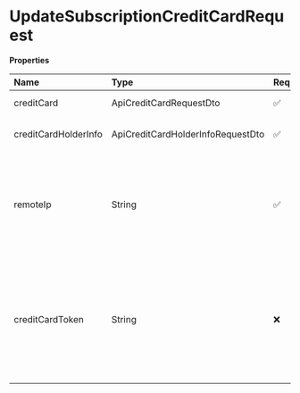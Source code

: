 # UpdateSubscriptionCreditCardRequest

**Properties**

| Name                 | Type                              | Required | Description                                                                                                              |
| :------------------- | :-------------------------------- | :------- | :----------------------------------------------------------------------------------------------------------------------- |
| creditCard           | ApiCreditCardRequestDto           | ✅       | Credit card information                                                                                                  |
| creditCardHolderInfo | ApiCreditCardHolderInfoRequestDto | ✅       | Credit card holder information                                                                                           |
| remoteIp             | String                            | ✅       | IP from where the customer is making the purchase. Your server's IP must not be entered.                                 |
| creditCardToken      | String                            | ❌       | Credit card token for using the credit card tokenization functionality. If informed, the fields above are not mandatory. |

<!-- This file was generated by liblab | https://liblab.com/ -->
